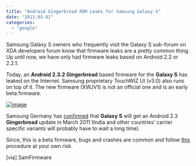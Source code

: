 ```yaml
---
title: "Android Gingerbread ROM Leaks for Samsung Galaxy S"
date: "2011-03-01"
categories: 
  - "google"
---
```


Samsung Galaxy S owners who frequently visit the Galaxy S sub-forum on XDA developers forum know that firmware leaks are a pretty common thing. Up until now, we have only had firmware leaks based on Android 2.2 or 2.2.1.

Today, an **Android 2.3.2 Gingerbread** based firmware for the **Galaxy S** has leaked on the Internet. Samsung proprietary TouchWIZ UI (v3.0) also runs on top of it. The new firmware (XWJV1) is not an official one and is an early beta firmware.

[![image](images/pixel.png "image")](http://lh4.ggpht.com/_40bmzDo_mBs/TWzWd5sstzI/AAAAAAAAB1A/tPNdQ0Ai87w/s1600-h/image%5B4%5D.png)

Samsung Germany has [confirmed](http://www.cosmogeek.info/2011/02/samsung-confirmed-gingerbread-update.html) that **Galaxy S** will get an Android 2.3 **Gingerbread** update in March 2011 (India and other countries’ carrier specific variants will probably have to wait a long time).

Since, this is a beta firmware, bugs and crashes are common and follow [this](http://www.samfirmware.com/apps/blog/show/6282349-android-2-3-2-leaks-for-galaxy-s-) procedure at your own risk.

\[via\] SamFirmware

